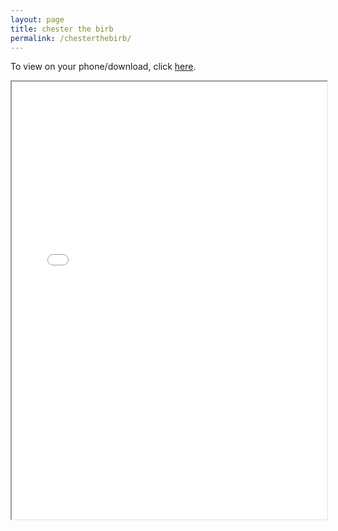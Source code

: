 ```yaml
---
layout: page
title: chester the birb
permalink: /chesterthebirb/
---
```


To view on your phone/download, click [here](http://chesterthebirb.com/).

<iframe src="/Final (compressed for Discord).pdf" width="100%" height="700px">
</iframe>
